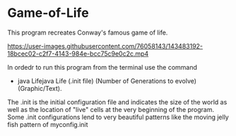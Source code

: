 # Game-of-Life
This program recreates Conway's famous game of life.


https://user-images.githubusercontent.com/76058143/143483192-18bcec02-c2f7-4143-984e-bcc75c9e0c2c.mp4

In ordedr to run this program from the terminal use the command 
  - java Lifejava Life (.init file) (Number of Generations to evolve) (Graphic/Text). 



The .init is the initial configuration file and indicates the size of the world as well as the location of "live" cells at the very beginning of the program. 
Some .init configurations lend to very beautiful patterns like the moving jelly fish pattern of myconfig.init 

